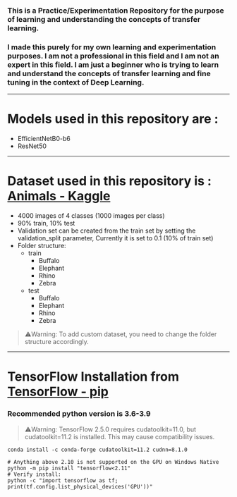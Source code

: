 ### This is a Practice/Experimentation Repository for the purpose of learning and understanding the concepts of transfer learning.
### I made this purely for my own learning and experimentation purposes. I am not a professional in this field and I am not an expert in this field. I am just a beginner who is trying to learn and understand the concepts of transfer learning and fine tuning in the context of Deep Learning.
-----
# Models used in this repository are :
- EfficientNetB0-b6
- ResNet50
-----
# Dataset used in this repository is : [Animals - Kaggle](https://www.kaggle.com/datasets/emirhanai/animal-computer-vision-clean-dataset-code-cnnai)
- 4000 images of 4 classes (1000 images per class)
- 90% train, 10% test
- Validation set can be created from the train set by setting the validation_split parameter, Currently it is set to 0.1 (10% of train set)
- Folder structure:
    - train
        - Buffalo
        - Elephant
        - Rhino
        - Zebra
    - test
        - Buffalo
        - Elephant
        - Rhino
        - Zebra
> :warning:Warning: To add custom dataset, you need to change the folder structure accordingly.
-----
    

# TensorFlow Installation from [TensorFlow - pip ](https://www.tensorflow.org/install/pip)
### Recommended python version is 3.6-3.9
> :warning:Warning: TensorFlow 2.5.0 requires cudatoolkit=11.0, but cudatoolkit=11.2 is installed. This may cause compatibility issues.
```console
conda install -c conda-forge cudatoolkit=11.2 cudnn=8.1.0

```

```console
# Anything above 2.10 is not supported on the GPU on Windows Native
python -m pip install "tensorflow<2.11"
# Verify install:
python -c "import tensorflow as tf; print(tf.config.list_physical_devices('GPU'))"
```

